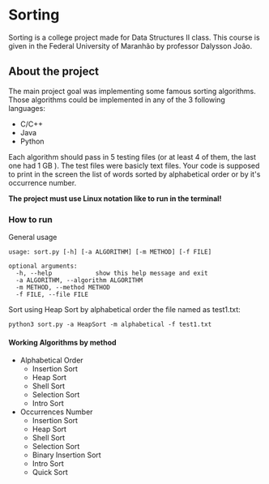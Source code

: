 # Sorting 
Sorting is a college project made for Data Structures II class. This course is given in the Federal University of Maranhão by professor Dalysson João.

## About the project
The main project goal was implementing some famous sorting algorithms. Those algorithms could be implemented in any of the 3 following languages:

* C/C++
* Java
* Python

Each algorithm should pass in 5 testing files (or at least 4 of them, the last one had 1 GB ). The test files were basicly text files. Your code is supposed to print in the screen the list of words sorted by alphabetical order or by it's occurrence number.

**The project must use Linux notation like to run in the terminal!**


### How to run

General usage
```
usage: sort.py [-h] [-a ALGORITHM] [-m METHOD] [-f FILE]

optional arguments:
  -h, --help            show this help message and exit
  -a ALGORITHM, --algorithm ALGORITHM
  -m METHOD, --method METHOD
  -f FILE, --file FILE
```

Sort using Heap Sort by alphabetical order the file named as test1.txt:
```
python3 sort.py -a HeapSort -m alphabetical -f test1.txt
```

#### Working Algorithms by method
* Alphabetical Order
	* Insertion Sort
	* Heap Sort
	* Shell Sort
	* Selection Sort
	* Intro Sort
* Occurrences Number
	* Insertion Sort
	* Heap Sort
	* Shell Sort
	* Selection Sort
	* Binary Insertion Sort
	* Intro Sort
	* Quick Sort
